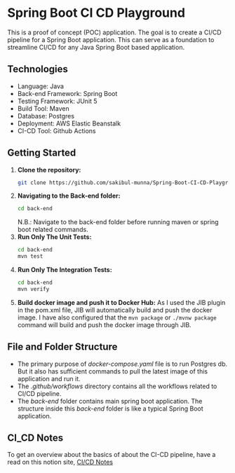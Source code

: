 # Spring Boot CI CD Playground

This is a proof of concept (POC) application. The goal is to create a CI/CD pipeline for a Spring Boot application. This can serve as a foundation to streamline CI/CD for any Java Spring Boot based application.

## Technologies
- Language: Java
- Back-end Framework: Spring Boot
- Testing Framework: JUnit 5
- Build Tool: Maven
- Database: Postgres
- Deployment: AWS Elastic Beanstalk
- CI-CD Tool: Github Actions

## Getting Started

1. **Clone the repository:**
   ```bash
   git clone https://github.com/sakibul-munna/Spring-Boot-CI-CD-Playground.git
   ```
2. **Navigating to the Back-end folder:**
   ```bash
   cd back-end
   ```
   N.B.: Navigate to the back-end folder before running maven or spring boot related commands.
4. **Run Only The Unit Tests:**
   ```bash
   cd back-end
   mvn test
   ```
5. **Run Only The Integration Tests:**
   ```bash
   cd back-end
   mvn verify
   ```
3. **Build docker image and push it to Docker Hub:**
   As I used the JIB plugin in the pom.xml file, JIB will automatically build and push the docker image. I have also configured that the ```mvn package``` or ```./mvnw package``` command will build and push the docker image through JIB.

## File and Folder Structure
- The primary purpose of _docker-compose.yaml_ file is to run Postgres db. But it also has sufficient commands to pull the latest image of this application and run it.
- The _.github/workflows_ directory contains all the workflows related to CI/CD pipeline. 
- The _back-end_ folder contains main spring boot application. The structure inside this _back-end_ folder is like a typical Spring Boot application.

## CI_CD Notes
To get an overview about the basics of about the CI-CD pipeline, have a read on this notion site, [CI/CD Notes](https://sakibul-munna.notion.site/CI-CD-Notes-1e0a6ce10b1a4a0d9622d48cb796dc2a)
